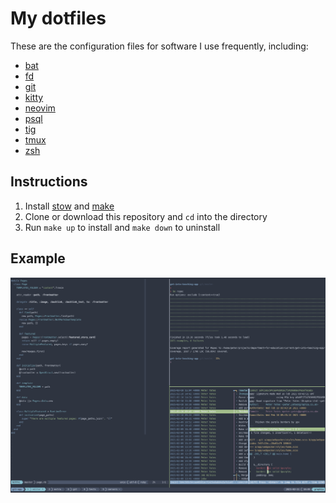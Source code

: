 # My dotfiles

These are the configuration files for software I use frequently, including:

* [bat](https://github.com/sharkdp/bat)
* [fd](https://github.com/sharkdp/fd)
* [git](https://www.git-scm.com/)
* [kitty](https://sw.kovidgoyal.net/kitty/)
* [neovim](https://neovim.io/)
* [psql](https://www.postgresql.org)
* [tig](https://jonas.github.io/tig/)
* [tmux](https://github.com/tmux/tmux)
* [zsh](https://www.zsh.org/)


## Instructions

1. Install [stow](https://www.gnu.org/software/stow/) and [make](https://www.gnu.org/software/make/)
2. Clone or download this repository and `cd` into the directory
3. Run `make up` to install and `make down` to uninstall

## Example

![Screenshot of dotfiles in action](.docs/screengrab.png)
